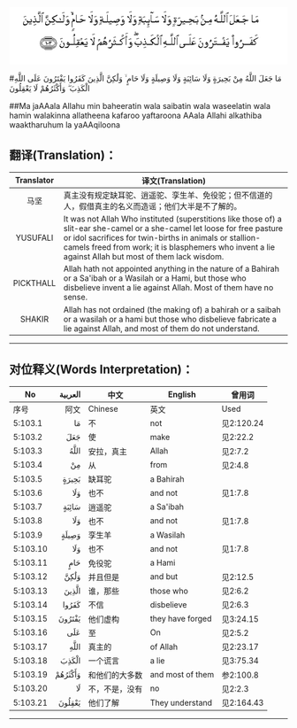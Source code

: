 ![005:103](images/005_103.gif)

#مَا جَعَلَ اللَّهُ مِنْ بَحِيرَةٍ وَلَا سَائِبَةٍ وَلَا وَصِيلَةٍ وَلَا حَامٍ ۙ وَلَٰكِنَّ الَّذِينَ كَفَرُوا يَفْتَرُونَ عَلَى اللَّهِ الْكَذِبَ ۖ وَأَكْثَرُهُمْ لَا يَعْقِلُونَ 

##Ma jaAAala Allahu min baheeratin wala saibatin wala waseelatin wala hamin walakinna allatheena kafaroo yaftaroona AAala Allahi alkathiba waaktharuhum la yaAAqiloona 

## 翻译(Translation)：

| Translator | 译文(Translation)                                            |
| :--------: | ------------------------------------------------------------ |
|    马坚    | 真主没有规定缺耳驼、逍遥驼、孪生羊、免役驼；但不信道的人，假借真主的名义而造谣；他们大半是不了解的。 |
|  YUSUFALI  | It was not Allah Who instituted (superstitions like those of) a slit-ear she-camel or a she-camel let loose for free pasture or idol sacrifices for twin-births in animals or stallion-camels freed from work; it is blasphemers who invent a lie against Allah but most of them lack wisdom. |
| PICKTHALL  | Allah hath not appointed anything in the nature of a Bahirah or a Sa'ibah or a Wasilah or a Hami, but those who disbelieve invent a lie against Allah. Most of them have no sense. |
|   SHAKIR   | Allah has not ordained (the making of) a bahirah or a saibah or a wasilah or a hami but those who disbelieve fabricate a lie against Allah, and most of them do not understand. |

---

## 对位释义(Words Interpretation)：

| No   | العربية | 中文    | English | 曾用词 |
| ---- | ------: | ------- | ------- | ------ |
| 序号 |    阿文 | Chinese | 英文    | Used   |
| 5:103.1  | مَا      | 不             | not              | 见2:120.24 |
| 5:103.2  | جَعَلَ     | 使             | make             | 见2:22.2   |
| 5:103.3  | اللَّهُ    | 安拉，真主     | Allah            | 见2:7.2    |
| 5:103.4  | مِنْ      | 从             | from             | 见2:4.8    |
| 5:103.5  | بَحِيرَةٍ   | 缺耳驼         | a Bahirah        |            |
| 5:103.6  | وَلَا     | 也不           | and not          | 见1:7.8    |
| 5:103.7  | سَائِبَةٍ   | 逍遥驼         | a Sa'ibah        |            |
| 5:103.8  | وَلَا     | 也不           | and not          | 见1:7.8    |
| 5:103.9  | وَصِيلَةٍ   | 孪生羊         | a Wasilah        |            |
| 5:103.10 | وَلَا     | 也不           | and not          | 见1:7.8    |
| 5:103.11 | حَامٍ     | 免役驼         | a Hami           |            |
| 5:103.12 | وَلَٰكِنَّ    | 并且但是       | and but          | 见2:12.5   |
| 5:103.13 | الَّذِينَ   | 谁，那些       | those who        | 见2:6.2    |
| 5:103.14 | كَفَرُوا   | 不信           | disbelieve       | 见2:6.3    |
| 5:103.15 | يَفْتَرُونَ  | 他们虚构       | they have forged | 见3:24.15  |
| 5:103.16 | عَلَى     | 至             | On               | 见2:5.2    |
| 5:103.17 | اللَّهِ    | 真主的         | of Allah         | 见2:23.17  |
| 5:103.18 | الْكَذِبَ   | 一个谎言       | a lie            | 见3:75.34  |
| 5:103.19 | وَأَكْثَرُهُمْ | 和他们的大多数 | and most of them | 参2:100.8  |
| 5:103.20 | لَا      | 不，不是，没有 | no               | 见2:2.3    |
| 5:103.21 | يَعْقِلُونَ  | 他们了解       | They understand  | 见2:164.43 |

---
